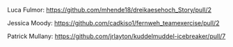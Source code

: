 Luca Fulmor:
https://github.com/mhende18/dreikaesehoch_Story/pull/2

Jessica Moody:
https://github.com/cadkiso1/fernweh_teamexercise/pull/2

Patrick Mullany:
https://github.com/jrlayton/kuddelmuddel-icebreaker/pull/7
